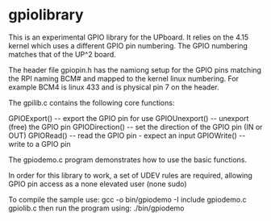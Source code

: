 # gpiolibrary

This is an experimental GPIO library for the UPboard. It relies on the 4.15 kernel which uses a different GPIO pin numbering.  The GPIO numbering matches that of the UP^2 board.

The header file gpiopin.h has the namiong setup for the GPIO pins matching the RPI naming BCM# and mapped to the kernel linux numbering.  For example BCM4 is linux 433 and is physical pin 7 on the header.

The gpilib.c contains the following core functions:

GPIOExport()    -- export the GPIO pin for use
GPIOUnexport()  -- unexport (free) the GPIO pin
GPIODirection() -- set the direction of the GPIO pin (IN or OUT)
GPIORead()      -- read the GPIO pin - expect an input
GPIOWrite()     -- write to a GPIO pin

The gpiodemo.c program demonstrates how to use the basic functions.

In order for this library to work, a set of UDEV rules are required, allowing GPIO pin access as a none elevated user (none sudo)

To compile the sample use:  gcc -o bin/gpiodemo -I include gpiodemo.c gpiolib.c
then run the program using: ./bin/gpiodemo
